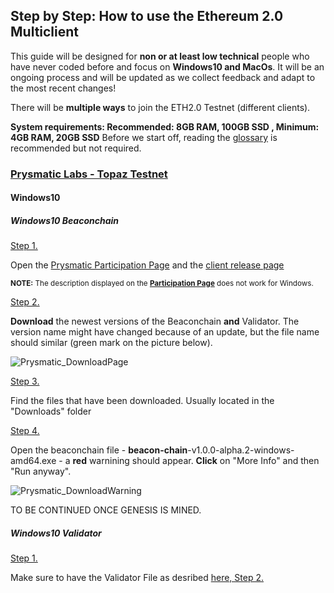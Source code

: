 ## Step by Step: How to use the Ethereum 2.0 Multiclient

This guide will be designed for **non or at least low technical** people who have never coded before and focus on **Windows10 and MacOs**.
It will be an ongoing process and will be updated as we collect feedback and adapt to the most recent changes! 

There will be **multiple ways** to join the ETH2.0 Testnet (different clients).

**System requirements: Recommended: 8GB RAM, 100GB SSD , Minimum: 4GB RAM, 20GB SSD**
Before we start off, reading the [glossary](https://kb.beaconcha.in/glossary) is recommended but not required.


### [Prysmatic Labs - Topaz Testnet](https://prysmaticlabs.com/)

#### Windows10

##### Windows10 Beaconchain

<ins>Step 1.</ins> 

Open the [Prysmatic Participation Page](https://prylabs.net/participate) and the [client release page](https://github.com/prysmaticlabs/prysm/releases)

<sub> **NOTE:** The description displayed on the **[Participation Page](https://prylabs.net/participate)** does not work for Windows. </sub>

<ins>Step 2.</ins> 

**Download** the newest versions of the Beaconchain **and** Validator. The version name might have changed because of an update, but the file name should similar (green mark on the picture below).

![Prysmatic_DownloadPage](https://user-images.githubusercontent.com/26490734/79451678-33b69c80-7fe7-11ea-80c8-b92c75fbb937.png)

<ins>Step 3.</ins> 

Find the files that have been downloaded. Usually located in the "Downloads" folder

<ins>Step 4.</ins> 

Open the beaconchain file - **beacon-chain**-v1.0.0-alpha.2-windows-amd64.exe - a **red** warnining should appear. **Click** on "More Info" and then "Run anyway".

![Prysmatic_DownloadWarning](https://user-images.githubusercontent.com/26490734/79451935-a1fb5f00-7fe7-11ea-875d-f443afe24b09.png)

 TO BE CONTINUED ONCE GENESIS IS MINED.

##### Windows10 Validator

<ins>Step 1.</ins> 

Make sure to have the Validator File as desribed [here, Step 2.](https://github.com/Buttaa/eth2-knowledge-base/blob/howToMultiClient/howToMulticlient.md#windows10)


